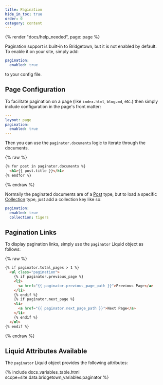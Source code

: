 ```yaml
---
title: Pagination
hide_in_toc: true
order: 0
category: content
---
```


{% render "docs/help_needed", page: page %}

Pagination support is built-in to Bridgetown, but it is not enabled by default. To enable it on your site, simply add:

```yml
pagination:
  enabled: true
```

to your config file.

## Page Configuration

To facilitate pagination on a page (like `index.html`, `blog.md`, etc.) then simply include configuration in the page's front matter:

``` yml
---
layout: page
pagination: 
  enabled: true
---
```

Then you can use the `paginator.documents` logic to iterate through the documents.

{% raw %}
``` html
{% for post in paginator.documents %}
  <h1>{{ post.title }}</h1>
{% endfor %}
```
{% endraw %}

Normally the paginated documents are of a [Post](/docs/posts/) type, but to load a specific [Collection](/docs/collections/) type, just add a collection key like so:

```yml
pagination:
  enabled: true
  collection: tigers
```

## Pagination Links

To display pagination links, simply use the `paginator` Liquid object as follows:

{% raw %}
``` html
{% if paginator.total_pages > 1 %}
  <ul class="pagination">
    {% if paginator.previous_page %}
    <li>
      <a href="{{ paginator.previous_page_path }}">Previous Page</a>
    </li>
    {% endif %}
    {% if paginator.next_page %}
    <li>
      <a href="{{ paginator.next_page_path }}">Next Page</a>
    </li>
    {% endif %}
  </ul>
{% endif %}
```
{% endraw %}

## Liquid Attributes Available

The `paginator` Liquid object provides the following attributes:

{% include docs_variables_table.html scope=site.data.bridgetown_variables.paginator %}
